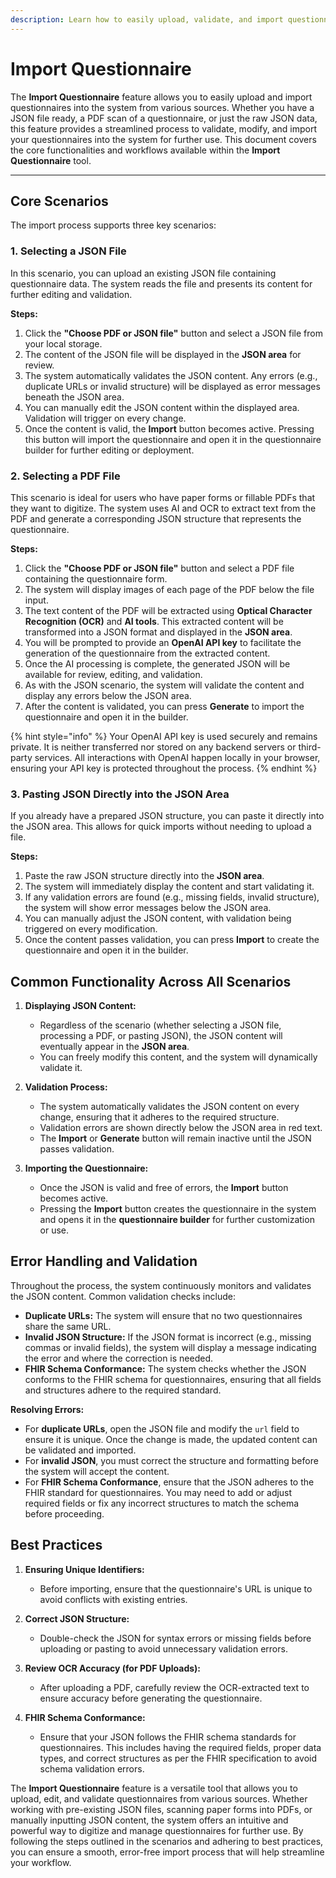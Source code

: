 ```yaml
---
description: Learn how to easily upload, validate, and import questionnaires using JSON or PDF files with the Import Questionnaire feature. Streamline your workflow with AI-powered OCR and real-time validation.
---
```



# **Import Questionnaire**

The **Import Questionnaire** feature allows you to easily upload and import questionnaires into the system from various sources. Whether you have a JSON file ready, a PDF scan of a questionnaire, or just the raw JSON data, this feature provides a streamlined process to validate, modify, and import your questionnaires into the system for further use. This document covers the core functionalities and workflows available within the **Import Questionnaire** tool.

---

## **Core Scenarios**

The import process supports three key scenarios:

### **1. Selecting a JSON File**
In this scenario, you can upload an existing JSON file containing questionnaire data. The system reads the file and presents its content for further editing and validation.

**Steps:**
1. Click the **"Choose PDF or JSON file"** button and select a JSON file from your local storage.
2. The content of the JSON file will be displayed in the **JSON area** for review.
3. The system automatically validates the JSON content. Any errors (e.g., duplicate URLs or invalid structure) will be displayed as error messages beneath the JSON area.
4. You can manually edit the JSON content within the displayed area. Validation will trigger on every change.
5. Once the content is valid, the **Import** button becomes active. Pressing this button will import the questionnaire and open it in the questionnaire builder for further editing or deployment.

### **2. Selecting a PDF File**
This scenario is ideal for users who have paper forms or fillable PDFs that they want to digitize. The system uses AI and OCR to extract text from the PDF and generate a corresponding JSON structure that represents the questionnaire.

**Steps:**
1. Click the **"Choose PDF or JSON file"** button and select a PDF file containing the questionnaire form.
2. The system will display images of each page of the PDF below the file input.
3. The text content of the PDF will be extracted using **Optical Character Recognition (OCR)** and **AI tools**. This extracted content will be transformed into a JSON format and displayed in the **JSON area**.
4. You will be prompted to provide an **OpenAI API key** to facilitate the generation of the questionnaire from the extracted content.
5. Once the AI processing is complete, the generated JSON will be available for review, editing, and validation.
6. As with the JSON scenario, the system will validate the content and display any errors below the JSON area.
7. After the content is validated, you can press **Generate** to import the questionnaire and open it in the builder.

{% hint style="info" %}
Your OpenAI API key is used securely and remains private. It is neither transferred nor stored on any backend servers or third-party services. All interactions with OpenAI happen locally in your browser, ensuring your API key is protected throughout the process.
{% endhint %}

### **3. Pasting JSON Directly into the JSON Area**
If you already have a prepared JSON structure, you can paste it directly into the JSON area. This allows for quick imports without needing to upload a file.

**Steps:**
1. Paste the raw JSON structure directly into the **JSON area**.
2. The system will immediately display the content and start validating it.
3. If any validation errors are found (e.g., missing fields, invalid structure), the system will show error messages below the JSON area.
4. You can manually adjust the JSON content, with validation being triggered on every modification.
5. Once the content passes validation, you can press **Import** to create the questionnaire and open it in the builder.

## **Common Functionality Across All Scenarios**

1. **Displaying JSON Content:**
    - Regardless of the scenario (whether selecting a JSON file, processing a PDF, or pasting JSON), the JSON content will eventually appear in the **JSON area**.
    - You can freely modify this content, and the system will dynamically validate it.

2. **Validation Process:**
    - The system automatically validates the JSON content on every change, ensuring that it adheres to the required structure.
    - Validation errors are shown directly below the JSON area in red text.
    - The **Import** or **Generate** button will remain inactive until the JSON passes validation.

3. **Importing the Questionnaire:**
    - Once the JSON is valid and free of errors, the **Import** button becomes active.
    - Pressing the **Import** button creates the questionnaire in the system and opens it in the **questionnaire builder** for further customization or use.

## **Error Handling and Validation**

Throughout the process, the system continuously monitors and validates the JSON content. Common validation checks include:

- **Duplicate URLs:** The system will ensure that no two questionnaires share the same URL.
- **Invalid JSON Structure:** If the JSON format is incorrect (e.g., missing commas or invalid fields), the system will display a message indicating the error and where the correction is needed.
- **FHIR Schema Conformance:** The system checks whether the JSON conforms to the FHIR schema for questionnaires, ensuring that all fields and structures adhere to the required standard.

**Resolving Errors:**
- For **duplicate URLs**, open the JSON file and modify the `url` field to ensure it is unique. Once the change is made, the updated content can be validated and imported.
- For **invalid JSON**, you must correct the structure and formatting before the system will accept the content.
- For **FHIR Schema Conformance**, ensure that the JSON adheres to the FHIR standard for questionnaires. You may need to add or adjust required fields or fix any incorrect structures to match the schema before proceeding.

## **Best Practices**

1. **Ensuring Unique Identifiers:**
    - Before importing, ensure that the questionnaire's URL is unique to avoid conflicts with existing entries.

2. **Correct JSON Structure:**
    - Double-check the JSON for syntax errors or missing fields before uploading or pasting to avoid unnecessary validation errors.

3. **Review OCR Accuracy (for PDF Uploads):**
    - After uploading a PDF, carefully review the OCR-extracted text to ensure accuracy before generating the questionnaire.

4. **FHIR Schema Conformance:**
    - Ensure that your JSON follows the FHIR schema standards for questionnaires. This includes having the required fields, proper data types, and correct structures as per the FHIR specification to avoid schema validation errors.


The **Import Questionnaire** feature is a versatile tool that allows you to upload, edit, and validate questionnaires from various sources. Whether working with pre-existing JSON files, scanning paper forms into PDFs, or manually inputting JSON content, the system offers an intuitive and powerful way to digitize and manage questionnaires for further use. By following the steps outlined in the scenarios and adhering to best practices, you can ensure a smooth, error-free import process that will help streamline your workflow.
